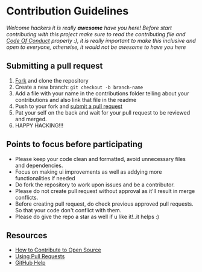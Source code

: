 # Contribution Guidelines

_Welcome hackers it is really **awesome** have you here! Before start contributing with this project make sure to read the contributing file and 
[Code Of Conduct](https://github.com/Phoenix-031/MaintainTabs_ChromeExt/blob/master/CODE_OF_CONDUCT.md) properly :), it is really important to make this inclusive and open to everyone, otherwise, it would not be awesome to have you here_

## Submitting a pull request

1. [Fork](https://github.com/Phoenix-031/MaintainTabs_ChromeExt) and clone the repository
2. Create a new branch: `git checkout -b branch-name`
3. Add a file with your name in the contributions folder telling about your contributions and also link that file in the readme
5. Push to your fork and [submit a pull request](https://github.com/Phoenix-031/MaintainTabs_ChromeExte)
6. Pat your self on the back and wait for your pull request to be reviewed and merged.
7. HAPPY HACKING!!!

## Points to focus before participating

- Please keep your code clean and formatted, avoid unnecessary files and dependencies.
- Focus on making ui improvements as well as addying more functionalities if needed 
- Do fork the repository to work upon issues and be a contributor.
- Please do not create pull request without approval as it'll result in merge conflicts.
- Before creating pull request, do check previous approved pull requests. So that your code don't conflict with them.
- Please do give the repo a star as well if u like it!..it helps :)

## Resources

- [How to Contribute to Open Source](https://opensource.guide/how-to-contribute/)
- [Using Pull Requests](https://help.github.com/articles/about-pull-requests/)
- [GitHub Help](https://help.github.com)